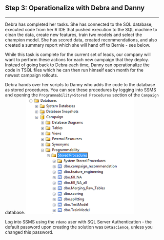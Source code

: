 
## Step 3: Operationalize with Debra and Danny
------------------------------------------------

Debra has completed her tasks.  She has connected to the SQL database, executed code from her R IDE that pushed execution to the SQL machine to clean the data, create new features, train two models and select the champion model. She has scored data, created recommendations, and also created a summary report which she will hand off to Bernie - see below.

While this task is complete for the current set of leads, our company will want to perform these actions for each new campaign that they deploy.  Instead of going back to Debra each time, Danny can operationalize the code in TSQL files which he can then run himself each month for the newest campaign rollouts.

Debra hands over her scripts to Danny who adds the code to the database as stored procedures.  You can see these procedures by logging into SSMS and opening the `Programmability>Stored Procedures` section of the `Campaign` database.
<img src="images/storedproc.png">

Log into SSMS using the `rdemo` user with SQL Server Authentication - the default password upon creating the solution was `D@tascience`, unless you changed this password.